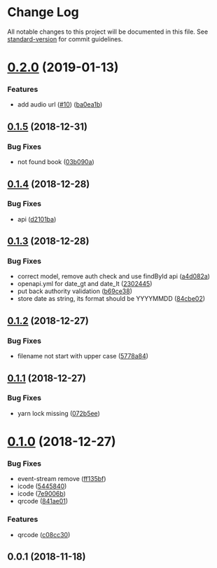 # Change Log

All notable changes to this project will be documented in this file. See [standard-version](https://github.com/conventional-changelog/standard-version) for commit guidelines.

<a name="0.2.0"></a>
# [0.2.0](https://github.com/zzswang/dushuli/compare/v0.1.5...v0.2.0) (2019-01-13)


### Features

* add audio url ([#10](https://github.com/zzswang/dushuli/issues/10)) ([ba0ea1b](https://github.com/zzswang/dushuli/commit/ba0ea1b))



<a name="0.1.5"></a>
## [0.1.5](https://github.com/zzswang/dushuli/compare/v0.1.4...v0.1.5) (2018-12-31)


### Bug Fixes

* not found book ([03b090a](https://github.com/zzswang/dushuli/commit/03b090a))



<a name="0.1.4"></a>
## [0.1.4](https://github.com/zzswang/dushuli/compare/v0.1.3...v0.1.4) (2018-12-28)


### Bug Fixes

* api ([d2101ba](https://github.com/zzswang/dushuli/commit/d2101ba))



<a name="0.1.3"></a>
## [0.1.3](https://github.com/zzswang/dushuli/compare/v0.1.2...v0.1.3) (2018-12-28)


### Bug Fixes

* correct model, remove auth check and use findById api ([a4d082a](https://github.com/zzswang/dushuli/commit/a4d082a))
* openapi.yml for date_gt and date_lt ([2302445](https://github.com/zzswang/dushuli/commit/2302445))
* put back authority validation ([b69ce38](https://github.com/zzswang/dushuli/commit/b69ce38))
* store date as string, its format should be YYYYMMDD ([84cbe02](https://github.com/zzswang/dushuli/commit/84cbe02))



<a name="0.1.2"></a>
## [0.1.2](https://github.com/zzswang/dushuli/compare/v0.1.1...v0.1.2) (2018-12-27)


### Bug Fixes

* filename not start with upper case ([5778a84](https://github.com/zzswang/dushuli/commit/5778a84))



<a name="0.1.1"></a>
## [0.1.1](https://github.com/zzswang/dushuli/compare/v0.1.0...v0.1.1) (2018-12-27)


### Bug Fixes

* yarn lock missing ([072b5ee](https://github.com/zzswang/dushuli/commit/072b5ee))



<a name="0.1.0"></a>
# [0.1.0](https://github.com/zzswang/dushuli/compare/v0.0.1...v0.1.0) (2018-12-27)


### Bug Fixes

* event-stream remove ([ff135bf](https://github.com/zzswang/dushuli/commit/ff135bf))
* icode ([5445840](https://github.com/zzswang/dushuli/commit/5445840))
* icode ([7e9006b](https://github.com/zzswang/dushuli/commit/7e9006b))
* qrcode ([841ae01](https://github.com/zzswang/dushuli/commit/841ae01))


### Features

* qrcode ([c08cc30](https://github.com/zzswang/dushuli/commit/c08cc30))



<a name="0.0.1"></a>
## 0.0.1 (2018-11-18)
